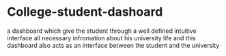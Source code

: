 # College-student-dashoard
a dashboard which give the student through a well defined intuitive interface   all necessary infromation about his university life and this dashboard also acts as an interface between the student and the university
